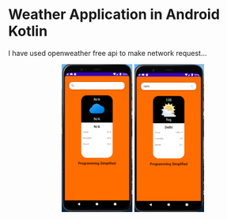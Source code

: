 # Weather Application in Android Kotlin

I have used openweather free api to make network request...

<p align="center">
<img src="app/src/main/res/drawable/one.png" height=300px/>
<img src="app/src/main/res/drawable/two.png" height=300px/>
</p>
